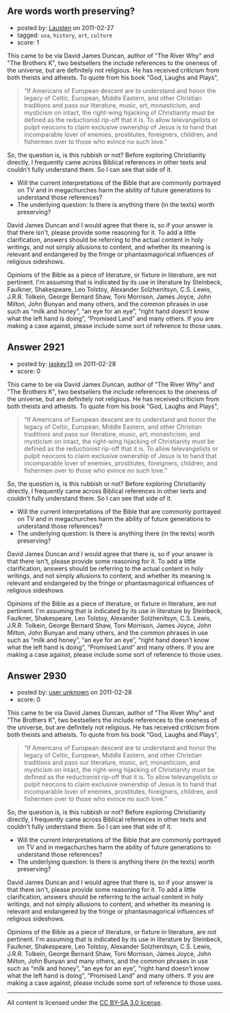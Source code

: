## Are words worth preserving?

- posted by: [Lausten](https://stackexchange.com/users/-1/584-lausten) on 2011-02-27
- tagged: `usa`, `history`, `art`, `culture`
- score: 1

This came to be via David James Duncan, author of "The River Why" and "The Brothers K", two bestsellers the include references to the oneness of the universe, but are definitely not religious. He has received criticism from both theists and atheists. To quote from his book "God, Laughs and Plays", 

> “If Americans of European descent are
> to understand and honor the legacy of
> Celtic, European, Middle Eastern, and
> other Christian traditions and pass
> our literature, music, art,
> monasticism, and mysticism on intact,
> the right-wing hijacking of
> Christianity must be defined as the
> reductionist rip-off that it is. To
> allow televangelists or pulpit neocons
> to claim exclusive ownership of Jesus
> is to hand that incomparable lover of
> enemies, prostitutes, foreigners,
> children, and fishermen over to those
> who evince no such love.”

So, the question is, is this rubbish or not? Before exploring Christianity directly, I frequently came across Biblical references in other texts and couldn't fully understand them. So I can see that side of it.

 - Will the current interpretations of the Bible that are commonly portrayed on TV and in megachurches harm the ability of future generations to understand those references? 
 - The underlying question: Is there is anything there (in the texts) worth preserving?

David James Duncan and I would agree that there is, so if your answer is that there isn't, please provide some reasoning for it. To add a little clarification, answers should be referring to the actual content in holy writings, and not simply allusions to content, and whether its meaning is relevant and endangered by the fringe or phantasmagorical influences of religious sideshows.

Opinions of the Bible as a piece of literature, or fixture in literature, are not pertinent. I'm assuming that is indicated by its use in literature by Steinbeck, Faulkner, Shakespeare, Leo Tolstoy, Alexander Solzhenitsyn, C.S. Lewis, J.R.R. Tolkein, George Bernard Shaw, Toni Morrison, James Joyce, John Milton, John Bunyan and many others, and the common phrases in use such as “milk and honey”, “an eye for an eye”, “right hand doesn’t know what the left hand is doing”, “Promised Land” and many others. If you are making a case against, please include some sort of reference to those uses.


## Answer 2921

- posted by: [jaskey13](https://stackexchange.com/users/-1/1107-jaskey13) on 2011-02-28
- score: 0

This came to be via David James Duncan, author of "The River Why" and "The Brothers K", two bestsellers the include references to the oneness of the universe, but are definitely not religious. He has received criticism from both theists and atheists. To quote from his book "God, Laughs and Plays", 

> “If Americans of European descent are
> to understand and honor the legacy of
> Celtic, European, Middle Eastern, and
> other Christian traditions and pass
> our literature, music, art,
> monasticism, and mysticism on intact,
> the right-wing hijacking of
> Christianity must be defined as the
> reductionist rip-off that it is. To
> allow televangelists or pulpit neocons
> to claim exclusive ownership of Jesus
> is to hand that incomparable lover of
> enemies, prostitutes, foreigners,
> children, and fishermen over to those
> who evince no such love.”

So, the question is, is this rubbish or not? Before exploring Christianity directly, I frequently came across Biblical references in other texts and couldn't fully understand them. So I can see that side of it.

 - Will the current interpretations of the Bible that are commonly portrayed on TV and in megachurches harm the ability of future generations to understand those references? 
 - The underlying question: Is there is anything there (in the texts) worth preserving?

David James Duncan and I would agree that there is, so if your answer is that there isn't, please provide some reasoning for it. To add a little clarification, answers should be referring to the actual content in holy writings, and not simply allusions to content, and whether its meaning is relevant and endangered by the fringe or phantasmagorical influences of religious sideshows.

Opinions of the Bible as a piece of literature, or fixture in literature, are not pertinent. I'm assuming that is indicated by its use in literature by Steinbeck, Faulkner, Shakespeare, Leo Tolstoy, Alexander Solzhenitsyn, C.S. Lewis, J.R.R. Tolkein, George Bernard Shaw, Toni Morrison, James Joyce, John Milton, John Bunyan and many others, and the common phrases in use such as “milk and honey”, “an eye for an eye”, “right hand doesn’t know what the left hand is doing”, “Promised Land” and many others. If you are making a case against, please include some sort of reference to those uses.


## Answer 2930

- posted by: [user unknown](https://stackexchange.com/users/-1/992-user-unknown) on 2011-02-28
- score: 0

This came to be via David James Duncan, author of "The River Why" and "The Brothers K", two bestsellers the include references to the oneness of the universe, but are definitely not religious. He has received criticism from both theists and atheists. To quote from his book "God, Laughs and Plays", 

> “If Americans of European descent are
> to understand and honor the legacy of
> Celtic, European, Middle Eastern, and
> other Christian traditions and pass
> our literature, music, art,
> monasticism, and mysticism on intact,
> the right-wing hijacking of
> Christianity must be defined as the
> reductionist rip-off that it is. To
> allow televangelists or pulpit neocons
> to claim exclusive ownership of Jesus
> is to hand that incomparable lover of
> enemies, prostitutes, foreigners,
> children, and fishermen over to those
> who evince no such love.”

So, the question is, is this rubbish or not? Before exploring Christianity directly, I frequently came across Biblical references in other texts and couldn't fully understand them. So I can see that side of it.

 - Will the current interpretations of the Bible that are commonly portrayed on TV and in megachurches harm the ability of future generations to understand those references? 
 - The underlying question: Is there is anything there (in the texts) worth preserving?

David James Duncan and I would agree that there is, so if your answer is that there isn't, please provide some reasoning for it. To add a little clarification, answers should be referring to the actual content in holy writings, and not simply allusions to content, and whether its meaning is relevant and endangered by the fringe or phantasmagorical influences of religious sideshows.

Opinions of the Bible as a piece of literature, or fixture in literature, are not pertinent. I'm assuming that is indicated by its use in literature by Steinbeck, Faulkner, Shakespeare, Leo Tolstoy, Alexander Solzhenitsyn, C.S. Lewis, J.R.R. Tolkein, George Bernard Shaw, Toni Morrison, James Joyce, John Milton, John Bunyan and many others, and the common phrases in use such as “milk and honey”, “an eye for an eye”, “right hand doesn’t know what the left hand is doing”, “Promised Land” and many others. If you are making a case against, please include some sort of reference to those uses.



---

All content is licensed under the [CC BY-SA 3.0 license](https://creativecommons.org/licenses/by-sa/3.0/).
